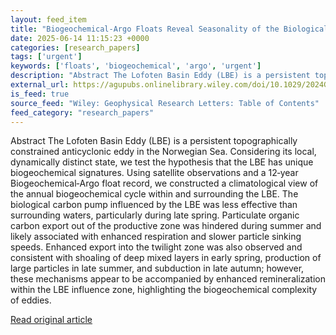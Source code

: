 ```yaml
---
layout: feed_item
title: "Biogeochemical‐Argo Floats Reveal Seasonality of the Biological Carbon Pump Influenced by the Lofoten Basin Eddy"
date: 2025-06-14 11:15:23 +0000
categories: [research_papers]
tags: ['urgent']
keywords: ['floats', 'biogeochemical', 'argo', 'urgent']
description: "Abstract The Lofoten Basin Eddy (LBE) is a persistent topographically constrained anticyclonic eddy in the Norwegian Sea"
external_url: https://agupubs.onlinelibrary.wiley.com/doi/10.1029/2024GL111937?af=R
is_feed: true
source_feed: "Wiley: Geophysical Research Letters: Table of Contents"
feed_category: "research_papers"
---
```


Abstract The Lofoten Basin Eddy (LBE) is a persistent topographically constrained anticyclonic eddy in the Norwegian Sea. Considering its local, dynamically distinct state, we test the hypothesis that the LBE has unique biogeochemical signatures. Using satellite observations and a 12‐year Biogeochemical‐Argo float record, we constructed a climatological view of the annual biogeochemical cycle within and surrounding the LBE. The biological carbon pump influenced by the LBE was less effective than surrounding waters, particularly during late spring. Particulate organic carbon export out of the productive zone was hindered during summer and likely associated with enhanced respiration and slower particle sinking speeds. Enhanced export into the twilight zone was also observed and consistent with shoaling of deep mixed layers in early spring, production of large particles in late summer, and subduction in late autumn; however, these mechanisms appear to be accompanied by enhanced remineralization within the LBE influence zone, highlighting the biogeochemical complexity of eddies.

[Read original article](https://agupubs.onlinelibrary.wiley.com/doi/10.1029/2024GL111937?af=R)
